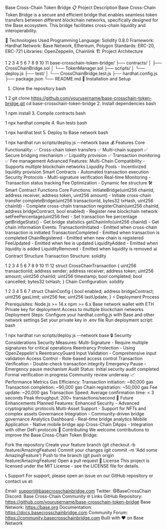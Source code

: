 Base Cross-Chain Token Bridge
📋 Project Description
Base Cross-Chain Token Bridge is a secure and efficient bridge that enables seamless token transfers between different blockchain networks, specifically designed for the Base ecosystem. This bridge facilitates cross-chain liquidity and interoperability.

🔧 Technologies Used
Programming Language: Solidity 0.8.0
Framework: Hardhat
Network: Base Network, Ethereum, Polygon
Standards: ERC-20, ERC-721
Libraries: OpenZeppelin, Chainlink
🏗️ Project Architecture


1
2
3
4
5
6
7
8
9
10
11
base-crosschain-token-bridge/
├── contracts/
│   ├── CrossChainBridge.sol
│   └── TokenManager.sol
├── scripts/
│   └── deploy.js
├── test/
│   └── CrossChainBridge.test.js
├── hardhat.config.js
├── package.json
└── README.md
🚀 Installation and Setup
1. Clone the repository
bash


1
2
git clone https://github.com/yourusername/base-crosschain-token-bridge.git
cd base-crosschain-token-bridge
2. Install dependencies
bash


1
npm install
3. Compile contracts
bash


1
npx hardhat compile
4. Run tests
bash


1
npx hardhat test
5. Deploy to Base network
bash


1
npx hardhat run scripts/deploy.js --network base
💰 Features
Core Functionality:
✅ Cross-chain token transfers
✅ Multi-chain support
✅ Secure bridging mechanism
✅ Liquidity provision
✅ Transaction monitoring
✅ Fee management
Advanced Features:
Multi-Chain Compatibility - Supports multiple blockchain networks
Liquidity Pools - Incentivized liquidity provision
Smart Contracts - Automated transaction execution
Security Protocols - Multi-signature verification
Real-time Monitoring - Transaction status tracking
Fee Optimization - Dynamic fee structure
🛠️ Smart Contract Functions
Core Functions:
initiateBridge(uint256 chainId, address receiver, address token, uint256 amount) - Initiate cross-chain transfer
completeBridge(uint256 transactionId, bytes32 txHash, uint256 chainId) - Complete cross-chain transaction
registerChain(uint256 chainId, address bridgeContract, bool enabled) - Register new blockchain network
setFeePercentage(uint256 fee) - Set transaction fee percentage
getBridgeStats() - Get bridge statistics
getChainInfo(uint256 chainId) - Get chain information
Events:
TransactionInitiated - Emitted when cross-chain transaction is initiated
TransactionCompleted - Emitted when transaction is completed
ChainRegistered - Emitted when new chain is registered
FeeUpdated - Emitted when fee is updated
LiquidityAdded - Emitted when liquidity is added
LiquidityRemoved - Emitted when liquidity is removed
📊 Contract Structure
Transaction Structure:
solidity


1
2
3
4
5
6
7
8
9
10
11
12
struct CrossChainTransaction {
    uint256 transactionId;
    address sender;
    address receiver;
    address token;
    uint256 amount;
    uint256 chainId;
    uint256 timestamp;
    bool completed;
    bool cancelled;
    bytes32 txHash;
}
Chain Configuration:
solidity


1
2
3
4
5
6
7
struct ChainConfig {
    bool enabled;
    address bridgeContract;
    uint256 gasLimit;
    uint256 fee;
    uint256 lastUpdate;
}
⚡ Deployment Process
Prerequisites:
Node.js >= 14.x
npm >= 6.x
Base network wallet with ETH
Private key for deployment
Access to multiple blockchain networks
Deployment Steps:
Configure your hardhat.config.js with Base and other network settings
Set your private key in .env file
Run deployment script:
bash


1
npx hardhat run scripts/deploy.js --network base
🔒 Security Considerations
Security Measures:
Multi-Signature - Require multiple signatures for critical operations
Reentrancy Protection - Using OpenZeppelin's ReentrancyGuard
Input Validation - Comprehensive input validation
Access Control - Role-based access control
Transaction Verification - Double-check transaction integrity
Emergency Pause - Emergency pause mechanism
Audit Status:
Initial security audit completed
Formal verification in progress
Community review underway
📈 Performance Metrics
Gas Efficiency:
Transaction initiation: ~80,000 gas
Transaction completion: ~90,000 gas
Chain registration: ~50,000 gas
Fee update: ~20,000 gas
Transaction Speed:
Average confirmation time: < 3 seconds
Peak throughput: 200+ transactions/second
🔄 Future Enhancements
Planned Features:
Enhanced Security - Advanced cryptographic protocols
Multi-Asset Support - Support for NFTs and complex assets
Governance Integration - Community-driven bridge governance
Analytics Dashboard - Real-time bridge analytics
Mobile Application - Native mobile bridge app
Cross-Chain DApps - Integration with other DeFi protocols
🤝 Contributing
We welcome contributions to improve the Base Cross-Chain Token Bridge:

Fork the repository
Create your feature branch (git checkout -b feature/AmazingFeature)
Commit your changes (git commit -m 'Add some AmazingFeature')
Push to the branch (git push origin feature/AmazingFeature)
Open a pull request
📄 License
This project is licensed under the MIT License - see the LICENSE file for details.

📞 Support
For support, please open an issue on our GitHub repository or contact us at:

Email: support@basecrosschainbridge.com
Twitter: @BaseCrossChain
Discord: Base Cross-Chain Community
🌐 Links
GitHub Repository: https://github.com/yourusername/base-crosschain-token-bridge
Base Network: https://base.org
Documentation: https://docs.basecrosschainbridge.com
Community Forum: https://community.basecrosschainbridge.com
Built with ❤️ on Base Network
